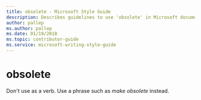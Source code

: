 ```yaml
---
title: obsolete - Microsoft Style Guide
description: Describes guidelines to use 'obsolete' in Microsoft documents.
author: pallep
ms.author: pallep
ms.date: 01/19/2018
ms.topic: contributor-guide
ms.service: microsoft-writing-style-guide
---
```


# obsolete

Don't use as a verb. Use a phrase such as *make obsolete* instead.
